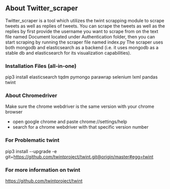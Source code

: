 ## About Twitter_scraper

Twitter_scraper is a tool which utilizes the twint scrapping module to scrape tweets as well as replies of tweets. You can scrape the tweets as well as the replies by first provide the username you want to scrape from on the text file named Document located under Authentication folder, then you can start scraping by running the scraper file named index.py
The scraper uses both mongodb and elasticsearch as a backend (i.e. it uses mongodb as a stable db and elasticsearch for its visualization capabilities).

### Installation Files (all-in-one)

pip3 install elasticsearch tqdm pymongo parawrap selenium lxml pandas twint

### About Chromedriver

Make sure the chrome webdriver is the same version with your chrome browser
- open google chrome and paste chrome://settings/help 
- search for a chrome webdriver with that specific version number

### For Problematic twint

pip3 install --upgrade -e git+https://github.com/twintproject/twint.git@origin/master#egg=twint

### For more information on twint

https://github.com/twintproject/twint
